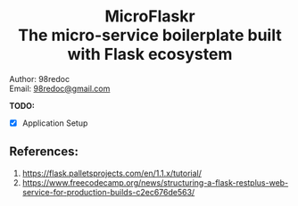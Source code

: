 <h1 align="center">MicroFlaskr<br><span style="font-size: 1em;">The micro-service boilerplate built with Flask ecosystem</span></h1>

Author: 98redoc  
Email: 98redoc@gmail.com

**TODO:**
- [X] Application Setup

## References:
1. https://flask.palletsprojects.com/en/1.1.x/tutorial/
2. https://www.freecodecamp.org/news/structuring-a-flask-restplus-web-service-for-production-builds-c2ec676de563/ 
